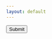 ```yaml
---
layout: default
---
```


<input class="btn" action="mailto:email@gmail.com" type="submit" value="Submit">
